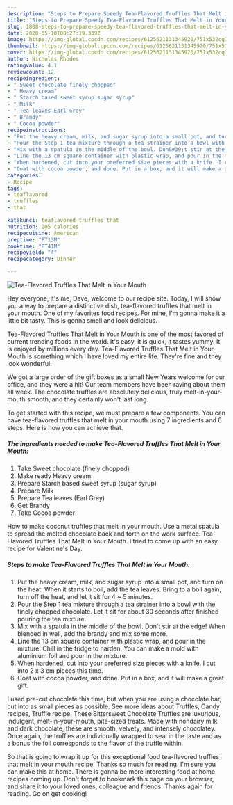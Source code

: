 ```yaml
---
description: "Steps to Prepare Speedy Tea-Flavored Truffles That Melt in Your Mouth"
title: "Steps to Prepare Speedy Tea-Flavored Truffles That Melt in Your Mouth"
slug: 1808-steps-to-prepare-speedy-tea-flavored-truffles-that-melt-in-your-mouth
date: 2020-05-10T00:27:19.339Z
image: https://img-global.cpcdn.com/recipes/6125621131345920/751x532cq70/tea-flavored-truffles-that-melt-in-your-mouth-recipe-main-photo.jpg
thumbnail: https://img-global.cpcdn.com/recipes/6125621131345920/751x532cq70/tea-flavored-truffles-that-melt-in-your-mouth-recipe-main-photo.jpg
cover: https://img-global.cpcdn.com/recipes/6125621131345920/751x532cq70/tea-flavored-truffles-that-melt-in-your-mouth-recipe-main-photo.jpg
author: Nicholas Rhodes
ratingvalue: 4.1
reviewcount: 12
recipeingredient:
- " Sweet chocolate finely chopped"
- " Heavy cream"
- " Starch based sweet syrup sugar syrup"
- " Milk"
- " Tea leaves Earl Grey"
- " Brandy"
- " Cocoa powder"
recipeinstructions:
- "Put the heavy cream, milk, and sugar syrup into a small pot, and turn on the heat. When it starts to boil, add the tea leaves. Bring to a boil again, turn off the heat, and let it sit for 4 ~ 5 minutes."
- "Pour the Step 1 tea mixture through a tea strainer into a bowl with the finely chopped chocolate. Let it sit for about 30 seconds after finished pouring the tea mixture."
- "Mix with a spatula in the middle of the bowl. Don&#39;t stir at the edge! When blended in well, add the brandy and mix some more."
- "Line the 13 cm square container with plastic wrap, and pour in the mixture. Chill in the fridge to harden. You can make a mold with aluminium foil and pour in the mixture."
- "When hardened, cut into your preferred size pieces with a knife. I cut into 2 x 3 cm pieces this time."
- "Coat with cocoa powder, and done. Put in a box, and it will make a great gift."
categories:
- Recipe
tags:
- teaflavored
- truffles
- that

katakunci: teaflavored truffles that 
nutrition: 205 calories
recipecuisine: American
preptime: "PT13M"
cooktime: "PT41M"
recipeyield: "4"
recipecategory: Dinner

---
```



![Tea-Flavored Truffles That Melt in Your Mouth](https://img-global.cpcdn.com/recipes/6125621131345920/751x532cq70/tea-flavored-truffles-that-melt-in-your-mouth-recipe-main-photo.jpg)

Hey everyone, it's me, Dave, welcome to our recipe site. Today, I will show you a way to prepare a distinctive dish, tea-flavored truffles that melt in your mouth. One of my favorites food recipes. For mine, I'm gonna make it a little bit tasty. This is gonna smell and look delicious.

Tea-Flavored Truffles That Melt in Your Mouth is one of the most favored of current trending foods in the world. It's easy, it is quick, it tastes yummy. It is enjoyed by millions every day. Tea-Flavored Truffles That Melt in Your Mouth is something which I have loved my entire life. They're fine and they look wonderful.

We got a large order of the gift boxes as a small New Years welcome for our office, and they were a hit! Our team members have been raving about them all week. The chocolate truffles are absolutely delicious, truly melt-in-your-mouth smooth, and they certainly won&#39;t last long.


To get started with this recipe, we must prepare a few components. You can have tea-flavored truffles that melt in your mouth using 7 ingredients and 6 steps. Here is how you can achieve that.

<!--inarticleads1-->

##### The ingredients needed to make Tea-Flavored Truffles That Melt in Your Mouth:

1. Take  Sweet chocolate (finely chopped)
1. Make ready  Heavy cream
1. Prepare  Starch based sweet syrup (sugar syrup)
1. Prepare  Milk
1. Prepare  Tea leaves (Earl Grey)
1. Get  Brandy
1. Take  Cocoa powder


How to make coconut truffles that melt in your mouth. Use a metal spatula to spread the melted chocolate back and forth on the work surface. Tea-Flavored Truffles That Melt in Your Mouth. I tried to come up with an easy recipe for Valentine&#39;s Day. 

<!--inarticleads2-->

##### Steps to make Tea-Flavored Truffles That Melt in Your Mouth:

1. Put the heavy cream, milk, and sugar syrup into a small pot, and turn on the heat. When it starts to boil, add the tea leaves. Bring to a boil again, turn off the heat, and let it sit for 4 ~ 5 minutes.
1. Pour the Step 1 tea mixture through a tea strainer into a bowl with the finely chopped chocolate. Let it sit for about 30 seconds after finished pouring the tea mixture.
1. Mix with a spatula in the middle of the bowl. Don&#39;t stir at the edge! When blended in well, add the brandy and mix some more.
1. Line the 13 cm square container with plastic wrap, and pour in the mixture. Chill in the fridge to harden. You can make a mold with aluminium foil and pour in the mixture.
1. When hardened, cut into your preferred size pieces with a knife. I cut into 2 x 3 cm pieces this time.
1. Coat with cocoa powder, and done. Put in a box, and it will make a great gift.


I used pre-cut chocolate this time, but when you are using a chocolate bar, cut into as small pieces as possible. See more ideas about Truffles, Candy recipes, Truffle recipe. These Bittersweet Chocolate Truffles are luxurious, indulgent, melt-in-your-mouth, bite-sized treats. Made with nondairy milk and dark chocolate, these are smooth, velvety, and intensely chocolatey. Once again, the truffles are individually wrapped to seal in the taste and as a bonus the foil corresponds to the flavor of the truffle within. 

So that is going to wrap it up for this exceptional food tea-flavored truffles that melt in your mouth recipe. Thanks so much for reading. I'm sure you can make this at home. There is gonna be more interesting food at home recipes coming up. Don't forget to bookmark this page on your browser, and share it to your loved ones, colleague and friends. Thanks again for reading. Go on get cooking!
